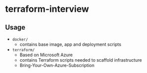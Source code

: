 # terraform-interview

## Usage
* `docker/`
  * contains base image, app and deployment scripts
* `terraform/`
  * Based on Microsoft Azure
  * contains Terraform scripts needed to scaffold infrastructure
  * Bring-Your-Own-Azure-Subscription